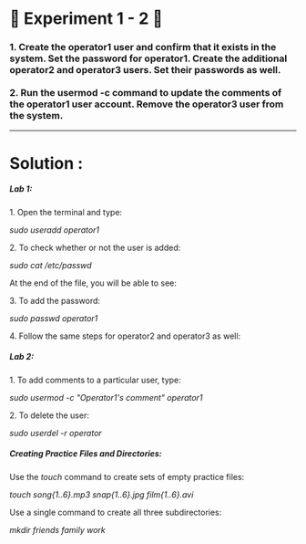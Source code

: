 <h1>
    🚀 Experiment 1 - 2 🚀
</h1>

<h3>
    1. Create the operator1 user and confirm that it exists in the system. Set the password for operator1. Create the additional operator2 and operator3 users. Set their passwords as well.
    <br><br>
    2. Run the usermod -c command to update the comments of the operator1 user account. Remove the operator3 user from the system.
</h3>

<hr>

<h1>
    Solution :
</h1>

<h5>Lab 1:</h5>
<p>1. Open the terminal and type:</p>
<i>sudo useradd operator1</i>
<br>

<p>2. To check whether or not the user is added:</p>
<i>sudo cat /etc/passwd</i>
<br>

<p>At the end of the file, you will be able to see:</p>

<p>3. To add the password:</p>
<i>sudo passwd operator1</i>
<br>

<p>4. Follow the same steps for operator2 and operator3 as well:</p>

<h5>Lab 2:</h5>
<p>1. To add comments to a particular user, type:</p>
<i>sudo usermod -c "Operator1's comment" operator1</i>
<br>

<p>2. To delete the user:</p>
<i>sudo userdel -r operator</i>
<br>

<h5>Creating Practice Files and Directories:</h5>
<p>Use the <i>touch</i> command to create sets of empty practice files:</p>
<i>touch song{1..6}.mp3 snap{1..6}.jpg film{1..6}.avi</i>

<p>Use a single command to create all three subdirectories:</p>
<i>mkdir friends family work</i>
